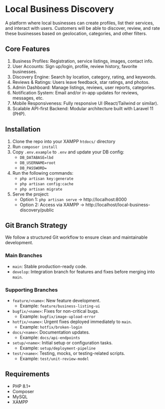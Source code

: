 # Local Business Discovery

A platform where local businesses can create profiles, list their services, and interact with users. Customers will be able to discover, review, and rate these businesses based on geolocation, categories, and other filters.

## Core Features

1. Business Profiles: Registration, service listings, images, contact info.
2. User Accounts: Sign up/login, profile, review history, favorite businesses.
3. Discovery Engine: Search by location, category, rating, and keywords.
4. Reviews & Ratings: Users leave feedback, star ratings, and photos.
5. Admin Dashboard: Manage listings, reviews, user reports, categories.
6. Notification System: Email and/or in-app updates for reviews, messages, etc.
7. Mobile Responsiveness: Fully responsive UI (React/Tailwind or similar).
8. Scalable API-first Backend: Modular architecture built with Laravel 11 (PHP).

## Installation

1. Clone the repo into your XAMPP `htdocs/` directory
2. Run `composer install`
3. Copy `.env.example` to `.env` and update your DB config:
    - `DB_DATABASE=lbd`
    - `DB_USERNAME=root`
    - `DB_PASSWORD=`
4. Run the following commands:
    - `php artisan key:generate`
    - `php artisan config:cache`
    - `php artisan migrate`
5. Serve the project:
    - Option 1: `php artisan serve` → http://localhost:8000  
    - Option 2: Access via XAMPP → http://localhost/local-business-discovery/public

## Git Branch Strategy

We follow a structured Git workflow to ensure clean and maintainable development.

### Main Branches
- `main`: Stable production-ready code.
- `develop`: Integration branch for features and fixes before merging into `main`.

### Supporting Branches
- `feature/<name>`: New feature development.
  - Example: `feature/business-listing-ui`
- `bugfix/<name>`: Fixes for non-critical bugs.
  - Example: `bugfix/image-upload-error`
- `hotfix/<name>`: Urgent fixes deployed immediately to `main`.
  - Example: `hotfix/broken-login`
- `docs/<name>`: Documentation updates.
  - Example: `docs/api-endpoints`
- `setup/<name>`: Initial setup or configuration tasks.
  - Example: `setup/deployment-pipeline`
- `test/<name>`: Testing, mocks, or testing-related scripts.
  - Example: `test/unit-review-model`


## Requirements

- PHP 8.1+
- Composer
- MySQL
- XAMPP
